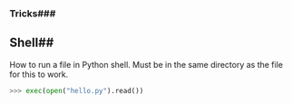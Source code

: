 ### Tricks###


## Shell##
How to run a file in Python shell. Must be in the same directory as the file for this to work.
```Python
>>> exec(open("hello.py").read())
```
